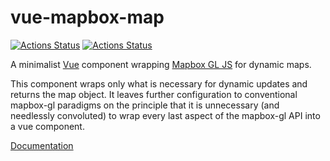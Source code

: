 vue-mapbox-map
==============

[![Actions Status](https://github.com/cityseer/vue-mapbox-map/workflows/publish%20package/badge.svg)](https://github.com/cityseer/vue-mapbox-map/actions) [![Actions Status](https://github.com/cityseer/vue-mapbox-map/workflows/publish%20docs/badge.svg)](https://github.com/cityseer/vue-mapbox-map/actions)

A minimalist [Vue](https://vuejs.org/) component wrapping [Mapbox GL JS](https://www.mapbox.com/mapbox-gl-js/api/) for dynamic maps.

This component wraps only what is necessary for dynamic updates and returns the map object. It leaves further configuration to conventional mapbox-gl paradigms on the principle that it is unnecessary (and needlessly convoluted) to wrap every last aspect of the mapbox-gl API into a vue component.

[Documentation](https://benchmark-urbanism.github.io/vue-mapbox-map/)

